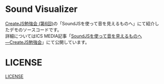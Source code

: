 # Sound Visualizer

[CreateJS勉強会 (第6回)](https://atnd.org/events/68363)の「SoundJSを使って音を見えるものへ」にて紹介したデモのソースコードです。  
詳細についてはICS MEDIA記事「[SoundJSを使って音を見えるものへ―CreateJS勉強会](http://ics-web.jp/lab/archives/9105)」にて公開しています。

# LICENSE
[LICENSE](https://github.com/ics-creative/150910_sound_visualizer/blob/master/LICENSE)
